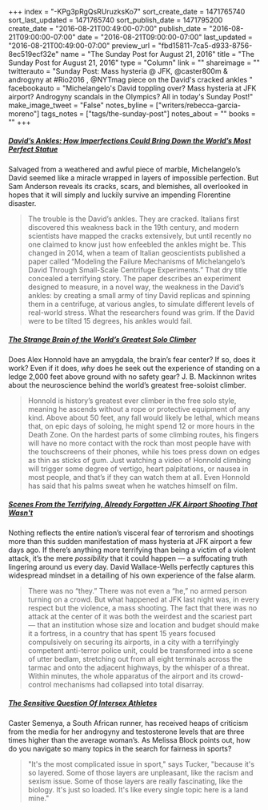+++
index = "-KPg3pRgQsRUruzksKo7"
sort_create_date = 1471765740
sort_last_updated = 1471765740
sort_publish_date = 1471795200
create_date = "2016-08-21T00:49:00-07:00"
publish_date = "2016-08-21T09:00:00-07:00"
date = "2016-08-21T09:00:00-07:00"
last_updated = "2016-08-21T00:49:00-07:00"
preview_url = "fbd15811-7ca5-d933-8756-8ec519ecf32e"
name = "The Sunday Post for August 21, 2016"
title = "The Sunday Post for August 21, 2016"
type = "Column"
link = ""
shareimage = ""
twitterauto = "Sunday Post: Mass hysteria @ JFK, @caster800m & androgyny at #Rio2016 , @NYTmag piece on the David's cracked ankles "
facebookauto = "Michelangelo's David toppling over? Mass hysteria at JFK airport? Androgyny scandals in the Olympics? All in today's Sunday Post!"
make_image_tweet = "False"
notes_byline = ["writers/rebecca-garcia-moreno"]
tags_notes = ["tags/the-sunday-post"]
notes_about = ""
books = ""
+++
<h5><a href="http://www.nytimes.com/2016/08/21/magazine/davids-ankles-how-imperfections-could-bring-down-the-worlds-most-perfect-statue.html" title="David’s Ankles: How Imperfections Could Bring Down the World’s Most Perfect Statue">David’s Ankles: How Imperfections Could Bring Down the World’s Most Perfect Statue</a></h5>

Salvaged from a weathered and awful piece of marble, Michelangelo’s David seemed like a miracle wrapped in layers of impossible perfection. But Sam Anderson reveals its cracks, scars, and blemishes, all overlooked in hopes that it will simply and luckily survive an impending Florentine disaster. 

<blockquote>
The trouble is the David’s ankles. They are cracked. Italians first discovered this weakness back in the 19th century, and modern scientists have mapped the cracks extensively, but until recently no one claimed to know just how enfeebled the ankles might be. This changed in 2014, when a team of Italian geoscientists published a paper called “Modeling the Failure Mechanisms of Michelangelo’s David Through Small-Scale Centrifuge Experiments.” That dry title concealed a terrifying story. The paper describes an experiment designed to measure, in a novel way, the weakness in the David’s ankles: by creating a small army of tiny David replicas and spinning them in a centrifuge, at various angles, to simulate different levels of real-world stress. What the researchers found was grim. If the David were to be tilted 15 degrees, his ankles would fail.
</blockquote>

<h5><a href="http://nautil.us/issue/39/sport/the-strange-brain-of-the-worlds-greatest-solo-climber" title="The Strange Brain of the World’s Greatest Solo Climber">The Strange Brain of the World’s Greatest Solo Climber</a></h5>

Does Alex Honnold have an amygdala, the brain’s fear center? If so, does it work? Even if it does, _why_ does he seek out the experience of standing on a ledge 2,000 feet above ground with no safety gear? J. B. Mackinnon writes about the neuroscience behind the world’s greatest free-soloist climber. 

<blockquote>
Honnold is history’s greatest ever climber in the free solo style, meaning he ascends without a rope or protective equipment of any kind. Above about 50 feet, any fall would likely be lethal, which means that, on epic days of soloing, he might spend 12 or more hours in the Death Zone. On the hardest parts of some climbing routes, his fingers will have no more contact with the rock than most people have with the touchscreens of their phones, while his toes press down on edges as thin as sticks of gum. Just watching a video of Honnold climbing will trigger some degree of vertigo, heart palpitations, or nausea in most people, and that’s if they can watch them at all. Even Honnold has said that his palms sweat when he watches himself on film.
</blockquote>

<h5><a href="http://nymag.com/daily/intelligencer/2016/08/the-terrifying-jfk-airport-shooting-that-wasnt.html" title="Scenes From the Terrifying, Already Forgotten JFK Airport Shooting That Wasn’t">Scenes From the Terrifying, Already Forgotten JFK Airport Shooting That Wasn't</a></h5>

Nothing reflects the entire nation’s visceral fear of terrorism and shootings more than this sudden manifestation of mass hysteria at JFK airport a few days ago. If there’s anything more terrifying than being a victim of a violent attack, it’s the mere _possibility_ that it could happen — a suffocating truth lingering around us every day. David Wallace-Wells perfectly captures this widespread mindset in a detailing of his own experience of the false alarm.  

<blockquote>
There was no “they.” There was not even a “he,” no armed person turning on a crowd. But what happened at JFK last night was, in every respect but the violence, a mass shooting. The fact that there was no attack at the center of it was both the weirdest and the scariest part — that an institution whose size and location and budget should make it a fortress, in a country that has spent 15 years focused compulsively on securing its airports, in a city with a terrifyingly competent anti-terror police unit, could be transformed into a scene of utter bedlam, stretching out from all eight terminals across the tarmac and onto the adjacent highways, by the whisper of a threat. Within minutes, the whole apparatus of the airport and its crowd-control mechanisms had collapsed into total disarray.
</blockquote> 

<h5><a href="http://www.npr.org/sections/thetorch/2016/08/16/490236620/south-african-star-raises-sensitive-questions-about-intersex-athletes" title="The Sensitive Question Of Intersex Athletes">The Sensitive Question Of Intersex Athletes</a></h5>

Caster Semenya, a South African runner, has received heaps of criticism from the media for her androgyny and testosterone levels that are three times higher than the average woman’s. As Melissa Block points out, how do you navigate so many topics in the search for fairness in sports?

<blockquote>
"It's the most complicated issue in sport," says Tucker, "because it's so layered. Some of those layers are unpleasant, like the racism and sexism issue. Some of those layers are really fascinating, like the biology. It's just so loaded. It's like every single topic here is a land mine."
</blockquote>